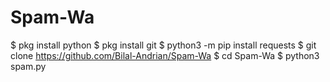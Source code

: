 # Spam-Wa
$ pkg install python  $ pkg install git  $ python3 -m pip install requests  $ git clone https://github.com/Bilal-Andrian/Spam-Wa  $ cd Spam-Wa  $ python3 spam.py
